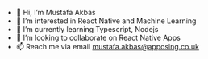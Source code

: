 - 👋 Hi, I’m Mustafa Akbas
- 👀 I’m interested in React Native and Machine Learning
- 🌱 I’m currently learning Typescript, Nodejs
- 💞️ I’m looking to collaborate on React Native Apps
- 📫 Reach me via email mustafa.akbas@apposing.co.uk
